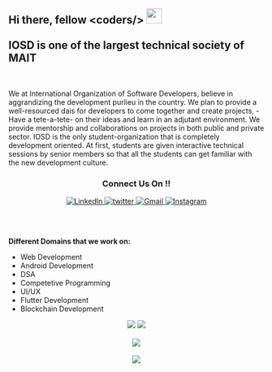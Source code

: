 <h2>Hi there, fellow &#60coders/&#62  <img src="https://raw.githubusercontent.com/MartinHeinz/MartinHeinz/master/wave.gif" width="30px"> 
<br><br>IOSD is one of the largest technical society of MAIT</h2>
<br> <p>We at International Organization of Software Developers, believe in aggrandizing the development purlieu in the country. We plan to provide a well-resourced dais for developers to come together and create projects, -Have a tete-a-tete- on their ideas and learn in an adjutant environment. We provide mentorship and collaborations on projects in both public and private sector. IOSD is the only student-organization that is completely development oriented. At first, students are given interactive technical sessions by senior members so that all the students can get familiar with the new development culture.</p>


<h3 align="center">Connect Us On !!</h3> 

<p align="center">
  <a href="https://www.linkedin.com/company/iosdmait/" target="_blank">
  <img alt="LinkedIn" src="https://img.shields.io/badge/linkedin%20-%230077B5.svg?&style=for-the-badge&logo=linkedin&logoColor=white"/>
  </a>
  <a href="https://twitter.com/KushagraJain58" target="_blank">
  <img src="https://img.shields.io/badge/twitter-%2300acee.svg?&style=for-the-badge&logo=twitter&logoColor=white" alt="twitter" />
  </a>
  <a href="mailto:iosdmait@gmail.com">
  <img alt="Gmail" src="https://img.shields.io/badge/Gmail-D14836?style=for-the-badge&logo=gmail&logoColor=white" /> 
  </a>
  <a href="https://www.instagram.com/iosdmait/" target="_blank">
  <img src="https://img.shields.io/badge/Instagram-E4405F?style=for-the-badge&logo=instagram&logoColor=white" alt="Instagram" />
  </a>
</p> <br><br>

<strong>Different Domains that we work on: </strong>
- Web Development
- Android Development
- DSA
- Competetive Programming
- UI/UX
- Flutter Development
- Blockchain Development

<p align = "center">
<img src = "https://github-readme-stats.vercel.app/api?username=IOSD-MAIT&show_icons=true&theme=dracula" />
<img src = "https://github-readme-stats.vercel.app/api/top-langs/?username=IOSD-MAIT&theme=dracula" /> <br> <br> 
<img src="https://github-profile-summary-cards.vercel.app/api/cards/profile-details?username=IOSD-MAIT&theme=dracula" /> <br> <br>
<img src="https://github-readme-streak-stats.herokuapp.com/?user=IOSD-MAIT&theme=dracula&custom_title=streak-stats&hide_border=true&layout=compact" /><br>
</p>



